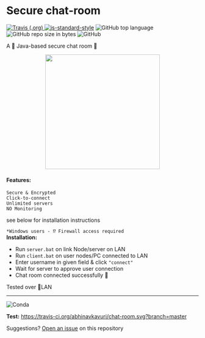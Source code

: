 # Secure chat-room
<a href="https://travis-ci.org/abhinavkavuri/chat-room"><img alt="Travis (.org)" src="https://img.shields.io/travis/abhinavkavuri/chat-room.svg?color=blue&logo=github&logoColor=yellow"> </a> [![js-standard-style](https://img.shields.io/badge/code%20style-standard-brightgreen.svg)](https://#) <img alt="GitHub top language" src="https://img.shields.io/github/languages/top/abhinavkavuri/chat-room.svg"> <img alt="GitHub repo size in bytes" src="https://img.shields.io/github/repo-size/abhinavkavuri/chat-room.svg?color=red&style=flat-square"> <img alt="GitHub" src="https://img.shields.io/github/license/abhinavkavuri/chat-room.svg?color=magenta&logo=mozilla&style=flat-square">

A 📃 Java-based secure chat room 💬

<div align="center">
    <img src="https://i.postimg.cc/wM4FJdhL/Screenshot-12.png" width="300px"></img> 
</div>

#### Features:
`Secure & Encrypted`<br>
`Click-to-connect`<br>
`Unlimited servers`<br>
`NO Monitoring`<br>

see below for installation instructions

`*Windows users - ⁉ Firewall access required`<br>
**Installation:**<br>
- Run `server.bat` on link Node/server on LAN
- Run `client.bat` on user nodes/PC connected to LAN
- Enter username in given field & click `"connect"`
- Wait for server to approve user connection
- Chat room connected successfully 🎉

Tested over 📶LAN


---
<img alt="Conda" src="https://img.shields.io/conda/pn/conda-forge/python.svg?color=black&logo=python&logoColor=yellow">

**Test:**  https://travis-ci.org/abhinavkavuri/chat-room.svg?branch=master

Suggestions? [Open an issue](http://github.com/abhinavkavuri/chat-room/issues/new) on this repository
